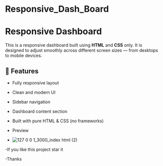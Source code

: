 # Responsive_Dash_Board <br> 
# Responsive Dashboard

This is a responsive dashboard built using **HTML** and **CSS** only. It is designed to adjust smoothly across different screen sizes — from desktops to mobile devices.

## 🔧 Features

- Fully responsive layout
- Clean and modern UI
- Sidebar navigation
- Dashboard content section
- Built with pure HTML & CSS (no frameworks)

- Preview
- ![127 0 0 1_3000_index html (2)](https://github.com/user-attachments/assets/ae4c7864-0232-4edf-bcd9-3bc772296eb8)

-If you like this project star it 

-Thanks 


